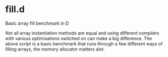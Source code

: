 # fill.d

Basic array fill benchmark in D

Not all array instantiation methods are equal and using different compilers with various optimisations switched on can make a big difference. The above script is a basic benchmark that runs through a few different ways of filling arrays, the memory allocator matters alot.
